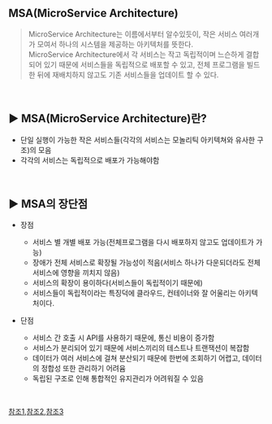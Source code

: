 ## MSA(MicroService Architecture)
> MicroService Architecture는 이름에서부터 알수있듯이, 작은 서비스 여러개가 모여서 하나의 시스템을 제공하는 아키텍처를 뜻한다. <br> 
MicroService Architecture에서 각 서비스는 작고 독립적이며 느슨하게 결합되어 있기 때문에 서비스들을 독립적으로 배포할 수 있고, 전체 프로그램을 빌드한 뒤에 재배치하지 않고도 기존 서비스들을 업데이트 할 수 있다.

<br>

## ▶️ MSA(MicroService Architecture)란?
* 단일 실행이 가능한 작은 서비스들(각각의 서비스는 모놀리틱 아키텍쳐와 유사한 구조)의 모음
* 각각의 서비스는 독립적으로 배포가 가능해야함
<br>

## ▶️ MSA의 장단점
* 장점 
  * 서비스 별 개별 배포 가능(전체프로그램을 다시 배포하지 않고도 업데이트가 가능)
  * 장애가 전체 서비스로 확장될 가능성이 적음(서비스 하나가 다운되더라도 전체 서비스에 영향을 끼치지 않음)
  * 서비스의 확장이 용이하다(서비스들이 독립적이기 때문에)
  * 서비스들이 독립적이라는 특징덕에 클라우드, 컨테이너와 잘 어울리는 아키텍처이다.

* 단점 
  * 서비스 간 호출 시 API를 사용하기 때문에, 통신 비용이 증가함
  * 서비스가 분리되어 있기 때문에 서비스끼리의 테스트나 트랜잭션이 복잡함
  * 데이터가 여러 서비스에 걸쳐 분산되기 때문에 한번에 조회하기 어렵고, 데이터의 정합성 또한 관리하기 어려윰
  * 독립된 구조로 인해 통합적인 유지관리가 어려워질 수 있음
<br>

[참조1](https://velog.io/@tedigom/MSA-%EC%A0%9C%EB%8C%80%EB%A1%9C-%EC%9D%B4%ED%95%B4%ED%95%98%EA%B8%B0-1-MSA%EC%9D%98-%EA%B8%B0%EB%B3%B8-%EA%B0%9C%EB%85%90-3sk28yrv0e),[참조2](https://martinfowler.com/articles/microservices.html),[참조3](https://gruuuuu.github.io/cloud/architecture-microservice/)